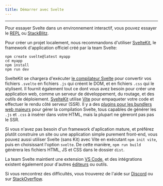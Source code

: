 ```yaml
---
title: Démarrer avec Svelte
---
```


---

Pour essayer Svelte dans un environnement interactif, vous pouvez essayer le [REPL](https://svelte.dev/repl) ou [StackBlitz](https://node.new/svelte).

Pour créer un projet localement, nous recommandons d'utiliser [SvelteKit](https://kit.svelte.dev/), le framework d'application officiel créé par la team Svelte:

```
npm create svelte@latest myapp
cd myapp
npm install
npm run dev
```

SvelteKit se chargera d'exécuter [le compilateur Svelte](https://www.npmjs.com/package/svelte) pour convertir vos fichiers `.svelte` en fichiers `.js` qui créent le DOM, et en fichiers `.css` qui le stylisent. Il fournit également tout ce dont vous avez besoin pour créer une application web, comme un serveur de développement, du routage, et des outils de déploiement. [SvelteKit](https://kit.svelte.dev/) utilise [Vite](https://vitejs.dev/) pour empaqueter votre code et effectuer le rendu côté serveur (SSR). Il y a des [plugins pour les bundlers web majeurs](https://sveltesociety.dev/tools#bundling) pour gérer la compilation Svelte, tous capables de générer les `.js` et `.css` à insérer dans votre HTML, mais la plupart ne gèreront pas pas le SSR.

Si vous n'avez pas besoin d'un framework d'aplication mature, et préférez plutôt construire un site ou une application simple purement front-end, vous pouvez aussi utiliser Svelte (sans Kit) avec Vite en exécutant `npm init vite`, puis en choisissant l'option `svelte`. De cette manière, `npm run build` génèrera les fichiers HTML, JS et CSS dans le dossier `dist`.

La team Svelte maintient une extension [VS Code](https://marketplace.visualstudio.com/items?itemName=svelte.svelte-vscode), et des intégrations existent également pour d'autres [éditeurs](https://sveltesociety.dev/tools#editor-support) ou outils.

Si vous rencontrez des difficultés, vous trouverez de l'aide sur [Discord](https://svelte.dev/chat) ou sur [StackOverflow](https://stackoverflow.com/questions/tagged/svelte).
